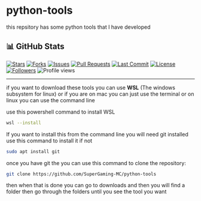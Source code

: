 # python-tools
this repsitory has some python tools that I have developed

## 📊 GitHub Stats

[![Stars](https://img.shields.io/github/stars/SuperGaming-MC/python-tools?style=for-the-badge&logo=github&label=Stars&color=yellow)](https://github.com/SuperGaming-MC/python-tools/stargazers)
[![Forks](https://img.shields.io/github/forks/SuperGaming-MC/python-tools?style=for-the-badge&logo=github&label=Forks&color=orange)](https://github.com/SuperGaming-MC/python-tools/network/members)
[![Issues](https://img.shields.io/github/issues/SuperGaming-MC/python-tools?style=for-the-badge&logo=github&label=Issues&color=red)](https://github.com/SuperGaming-MC/python-tools/issues)
[![Pull Requests](https://img.shields.io/github/issues-pr/SuperGaming-MC/python-tools?style=for-the-badge&logo=github&label=Pull%20Requests&color=blue)](https://github.com/SuperGaming-MC/python-tools/pulls)
[![Last Commit](https://img.shields.io/github/last-commit/SuperGaming-MC/python-tools?style=for-the-badge&logo=git&color=success)](https://github.com/SuperGaming-MC/python-tools/commits)
[![License](https://img.shields.io/github/license/SuperGaming-MC/python-tools?style=for-the-badge&logo=github&color=blueviolet)](https://github.com/SuperGaming-MC/python-tools/blob/main/LICENSE)
[![Followers](https://img.shields.io/github/followers/SuperGaming-MC?style=for-the-badge&logo=github&label=Followers&color=blueviolet)](https://github.com/SuperGaming-MC?tab=followers)
![Profile views](https://komarev.com/ghpvc/?username=SuperGaming-MC&label=Profile%20views&color=brightgreen&style=for-the-badge)







-------------------------------------------------------------------------
if you want to download these tools you can use **WSL** (The windows subsystem for linux) or if you are on mac you can just use the  terminal or on linux you can use the command line

use this powershell command to install WSL
```bash
wsl --install
```

If you want to install this from the command line you will need git installed use this command to install it if not

```bash
sudo apt install git
```

once you have git the you can use this command to clone the repository:

```bash
git clone https://github.com/SuperGaming-MC/python-tools
```

then when that is done you can go to downloads and then you will find a folder then go through the folders until you see the tool you want

